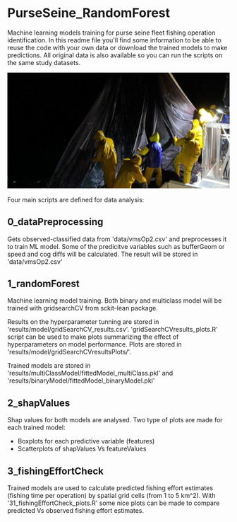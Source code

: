 # PurseSeine_RandomForest
Machine learning models training for purse seine fleet fishing operation identification. In this readme file you'll find some information to be able to reuse the code with your own data or download the trained models to make predictions. All original data is also available so you can run the scripts on the same study datasets.

![alt text](data/pic2.png)

Four main scripts are defined for data analysis:

## 0_dataPreprocessing
Gets observed-classified data from 'data/vmsOp2.csv' and preprocesses it to train ML model. Some of the predicitve variables such as bufferGeom or speed and cog diffs will be calculated. 
The result will be stored in 'data/vmsOp2.csv'

## 1_randomForest
Machine learning model training. Both binary and multiclass model will be trained with gridsearchCV from sckit-lean package. 

Results on the hyperparameter tunning are stored in 'results/model/gridSearchCV_results.csv'. 'gridSearchCVresults_plots.R' script can be used to make plots summarizing the effect of hyperparameters on model performance. Plots are stored in 'results/model/gridSearchCVresultsPlots/'.

Trained models are stored in 'results/multiClassModel/fittedModel_multiClass.pkl' and 'results/binaryModel/fittedModel_binaryModel.pkl'

## 2_shapValues
Shap values for both models are analysed. Two type of plots are made for each trained model:
- Boxplots for each predictive variable (features)
- Scatterplots of shapValues Vs featureValues

## 3_fishingEffortCheck
Trained models are used to calculate predicted fishing effort estimates (fishing time per operation) by spatial grid cells (from 1 to 5 km^2). With '31_fishingEffortCheck_plots.R'  some nice plots can be made to compare predicted Vs observed fishing effort estimates.